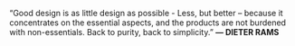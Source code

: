 &ldquo;Good design is as little design as possible - Less, but better – because it concentrates on the essential aspects, and the products are not burdened with non-essentials. Back to purity, back to simplicity.&rdquo;
**&mdash; DIETER RAMS**

